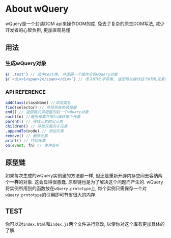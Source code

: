 # About wQuery

wQuery是一个封装DOM api来操作DOM的库, 免去了复杂的原生DOM写法, 减少开发者的心智负担, 更加直观易懂

## 用法

### 生成wQuery对象

```js
$('.test') // 选中test类, 并返回一个操作它的wQuery对象
$(`<div>1<span>2</span></div>`) // 传入HTML字符串, 返回可以操作这个HTML元素的wQuery对象
```

### API REFERENCE

```js
addClass(className) //添加类名
find(selector) // 寻找所有的选择器
end() // 返回链式调用里的前一个wQuery对象
each(fn) //遍历元素并用fn操作每个元素
parent() // 寻找元素的父元素
children() // 寻找元素的子元素
,appendTo(node) // 添加元素
remove() // 删除元素
print() // 打印元素
on(event, fn) // 事件监听
```

## 原型链

如果每次生成的wQuery实例里的方法都一样, 但还是重新开辟内存空间去容纳两个**一样**的对象. 这会显得很愚蠢. 原型链也是为了解决这个问题而产生的. wQuery将实例所用到的函数放在`wQuery.prototype`上, 每个实例只需保存一个对`wQuery.prototype`的引用即可节省很大的内存.

## TEST

你可以对`index.html`和`index.js`两个文件进行修改, 以使你对这个库有更加具体的了解.
